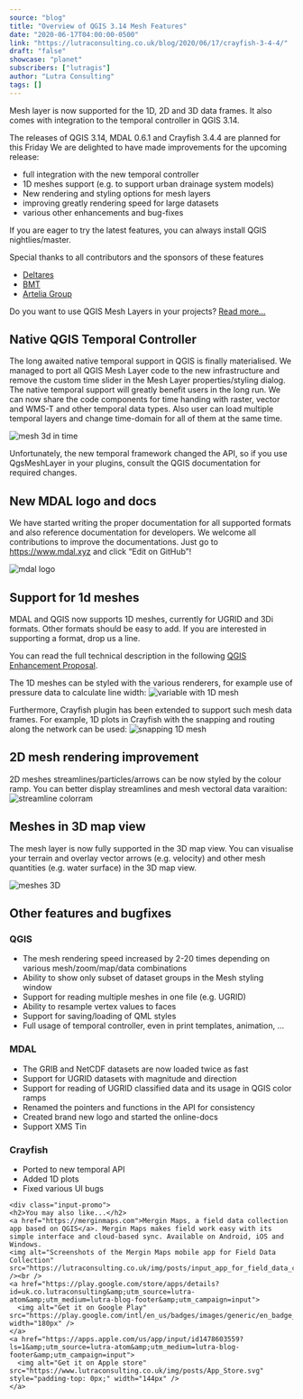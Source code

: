 ```yaml
---
source: "blog"
title: "Overview of QGIS 3.14 Mesh Features"
date: "2020-06-17T04:00:00-0500"
link: "https://lutraconsulting.co.uk/blog/2020/06/17/crayfish-3-4-4/"
draft: "false"
showcase: "planet"
subscribers: ["lutragis"]
author: "Lutra Consulting"
tags: []
---
```


<p>Mesh layer is now supported for the 1D, 2D and 3D data frames. It also comes with integration to the temporal controller in QGIS 3.14.</p>

<!-- more -->

<p>The releases of QGIS 3.14, MDAL 0.6.1 and Crayfish 3.4.4 are planned for this Friday
We are delighted to have made improvements for the upcoming release:</p>
<ul>
  <li>full integration with the new temporal controller</li>
  <li>1D meshes support (e.g. to support urban drainage system models)</li>
  <li>New rendering and styling options for mesh layers</li>
  <li>improving greatly rendering speed for large datasets</li>
  <li>various other enhancements and bug-fixes</li>
</ul>

<p>If you are eager to try the latest features, you can always install QGIS nightlies/master.</p>

<p>Special thanks to all contributors and the sponsors of these features</p>
<ul>
  <li><a href="https://www.deltares.nl/en/">Deltares</a></li>
  <li><a href="https://www.bmt.org/">BMT</a></li>
  <li><a href="https://www.arteliagroup.com/en">Artelia Group</a></li>
</ul>

<p>Do you want to use QGIS Mesh Layers in your projects? <a href="https://www.lutraconsulting.co.uk/projects/mdal/">Read more…</a></p>

<h2 id="native-qgis-temporal-controller">Native QGIS Temporal Controller</h2>

<p>The long awaited native temporal support in QGIS is finally materialised. We managed to port all QGIS Mesh Layer code to the 
new infrastructure and remove the custom time slider in the Mesh Layer properties/styling dialog. The native temporal 
support will greatly benefit users in the long run. We can now share the code components for time handing with 
raster, vector and WMS-T and other temporal data types. Also user can load multiple temporal layers and change time-domain for all of them
at the same time.</p>

<p><img alt="mesh 3d in time" src="https://www.lutraconsulting.co.uk/img/posts/time3d.gif" /></p>

<p>Unfortunately, the new temporal framework changed the API, so if you use QgsMeshLayer in your plugins, consult the 
QGIS documentation for required changes.</p>

<h2 id="new-mdal-logo-and-docs">New MDAL logo and docs</h2>

<p>We have started writing the proper documentation for all supported formats and also reference documentation for developers. We welcome 
all contributions to improve the documentations. 
Just go to <a href="https://www.mdal.xyz">https://www.mdal.xyz</a> and click “Edit on GitHub”!</p>

<p><img alt="mdal logo" src="https://www.lutraconsulting.co.uk/img/OS_projects/LogoHorizontal_01_color_400x123.png" /></p>

<h2 id="support-for-1d-meshes">Support for 1d meshes</h2>

<p>MDAL and QGIS now supports 1D meshes, currently for UGRID and 3Di formats. Other formats should be easy to add. If you are interested in supporting a format, drop us a line.</p>

<p>You can read the full technical description in the 
following <a href="https://github.com/qgis/QGIS-Enhancement-Proposals/issues/164">QGIS Enhancement Proposal</a>.</p>

<p>The 1D meshes can be styled with the various renderers, for example use of pressure data to calculate line width:
<img alt="variable with 1D mesh" src="https://www.lutraconsulting.co.uk/img/posts/variablewidth.gif" /></p>

<p>Furthermore, Crayfish plugin has been extended to support such mesh data frames. For example, 1D plots in Crayfish with the snapping and routing along the network can be used:
<img alt="snapping 1D mesh" src="https://www.lutraconsulting.co.uk/img/posts/snapping1d.gif" /></p>

<h2 id="2d-mesh-rendering-improvement">2D mesh rendering improvement</h2>

<p>2D meshes streamlines/particles/arrows can be now styled by the colour ramp. You can better display streamlines and mesh vectoral data varaition: 
<img alt="streamline colorram" src="https://www.lutraconsulting.co.uk/img/posts/streamlines_colorramp.png" /></p>

<h2 id="meshes-in-3d-map-view">Meshes in 3D map view</h2>

<p>The mesh layer is now fully supported in the 3D map view. You can visualise your terrain and overlay vector arrows (e.g. velocity) and other mesh quantities (e.g. water surface) in the 3D map view.</p>

<p><img alt="meshes 3D" src="https://www.lutraconsulting.co.uk/img/posts/meshin3d.gif" /></p>

<h2 id="other-features-and-bugfixes">Other features and bugfixes</h2>

<h3 id="qgis">QGIS</h3>
<ul>
  <li>The mesh rendering speed increased by 2-20 times depending on various mesh/zoom/map/data combinations</li>
  <li>Ability to show only subset of dataset groups in the Mesh styling window</li>
  <li>Support for reading multiple meshes in one file (e.g. UGRID)</li>
  <li>Ability to resample vertex values to faces</li>
  <li>Support for saving/loading of QML styles</li>
  <li>Full usage of temporal controller, even in print templates, animation, …</li>
</ul>

<h3 id="mdal">MDAL</h3>
<ul>
  <li>The GRIB and NetCDF datasets are now loaded twice as fast</li>
  <li>Support for UGRID datasets with magnitude and direction</li>
  <li>Support for reading of UGRID classified data and its usage in QGIS color ramps</li>
  <li>Renamed the pointers and functions in the API for consistency</li>
  <li>Created brand new logo and started the online-docs</li>
  <li>Support XMS Tin</li>
</ul>

<h3 id="crayfish">Crayfish</h3>
<ul>
  <li>Ported to new temporal API</li>
  <li>Added 1D plots</li>
  <li>Fixed various UI bugs</li>
</ul>

    <div class="input-promo">
    <h2>You may also like...</h2>
    <a href="https://merginmaps.com">Mergin Maps, a field data collection app based on QGIS</a>. Mergin Maps makes field work easy with its simple interface and cloud-based sync. Available on Android, iOS and Windows.
    <img alt="Screenshots of the Mergin Maps mobile app for Field Data Collection" src="https://lutraconsulting.co.uk/img/posts/input_app_for_field_data_collection.jpg" /><br />
    <a href="https://play.google.com/store/apps/details?id=uk.co.lutraconsulting&amp;utm_source=lutra-atom&amp;utm_medium=lutra-blog-footer&amp;utm_campaign=input">
      <img alt="Get it on Google Play" src="https://play.google.com/intl/en_us/badges/images/generic/en_badge_web_generic.png" width="180px" />
    </a>
    <a href="https://apps.apple.com/us/app/input/id1478603559?ls=1&amp;utm_source=lutra-atom&amp;utm_medium=lutra-blog-footer&amp;utm_campaign=input">
      <img alt="Get it on Apple store" src="https://www.lutraconsulting.co.uk/img/posts/App_Store.svg" style="padding-top: 0px;" width="144px" />
    </a>
  </div>

